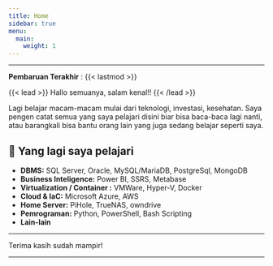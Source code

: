 ```yaml
---
title: Home
sidebar: true
menu:
  main:
    weight: 1
---
```

----------

**Pembaruan Terakhir** : {{< lastmod >}}


{{< lead >}}
Hallo semuanya, salam kenal!!
{{< /lead >}}

Lagi belajar macam-macam mulai dari teknologi, investasi, kesehatan. Saya pengen catat semua yang saya pelajari disini biar bisa baca-baca lagi nanti, atau barangkali bisa bantu orang lain yang juga sedang belajar seperti saya.

## 🧠 Yang lagi saya pelajari

-   **DBMS:** SQL Server, Oracle, MySQL/MariaDB, PostgreSql, MongoDB
-   **Business Inteligence:** Power BI, SSRS, Metabase
-   **Virtualization / Container :** VMWare, Hyper-V, Docker
-   **Cloud & IaC:** Microsoft Azure, AWS
-   **Home Server:** PiHole, TrueNAS, owndrive
-   **Pemrograman:** Python, PowerShell, Bash Scripting
-   **Lain-lain**

----------

Terima kasih sudah mampir!

----------